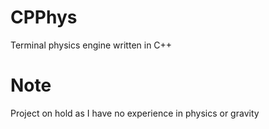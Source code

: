 # CPPhys
Terminal physics engine written in C++

# Note
Project on hold as I have no experience in physics or gravity

